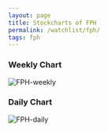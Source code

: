 ```yaml
---
layout: page
title: Stockcharts of FPH
permalink: /watchlist/fph/
tags: fph
---
```


### Weekly Chart
![FPH-weekly](http://www.marketwatch.com/kaavio.Webhost/charts/big.chart?nosettings=1&symb=FPH&uf=0&type=4&size=3&sid=10332493&style=1013&freq=2&time=12&ma=5&maval=50,200&lf=4&lf2=0&lf3=0&height=510&width=720&mocktick=1)

### Daily Chart
![FPH-daily](http://www.marketwatch.com/kaavio.Webhost/charts/big.chart?nosettings=1&symb=FPH&uf=7168&type=4&size=3&sid=10332493&style=1013&freq=1&time=8&ma=6&maval=20,50,200&lf=4&lf2=0&lf3=0&height=510&width=720&mocktick=1)

